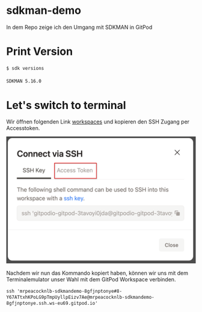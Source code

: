 # sdkman-demo

In dem Repo zeige ich den Umgang mit SDKMAN in GitPod

# Print Version

```bash
$ sdk versions

SDKMAN 5.16.0
```

# Let's switch to terminal

Wir öffnen folgenden Link [workspaces](https://gitpod.io/workspaces) und kopieren den SSH Zugang per Accesstoken.

![](/assets/screenshot.png)

Nachdem wir nun das Kommando kopiert haben, können wir uns mit dem Terminalemulator unser Wahl mit dem GitPod Workspace verbinden.

```
ssh 'mrpeacocknlb-sdkmandemo-8gfjnptonye#8-Y67ATtxhKPoLG9pTmpUyllpEizv7Ae@mrpeacocknlb-sdkmandemo-8gfjnptonye.ssh.ws-eu69.gitpod.io'
```



